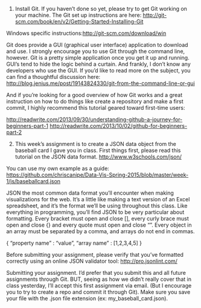 

1) Install Git.
If you haven’t done so yet, please try to get Git working on your machine. The Git set up instructions are here: 
http://git-scm.com/book/en/v2/Getting-Started-Installing-Git

Windows specific instructions:http://git-scm.com/download/win

Git does provide a GUI (graphical user interface) application to download and use. I strongly encourage you to use Git through the command line, however. Git is a pretty simple application once you get it up and running. GUI’s tend to hide the logic behind a curtain. And frankly, I don’t know any developers who use the GUI. If you’d like to read more on the subject, you can find a thoughtful discussion here: http://blog.jenius.me/post/19143824330/git-from-the-command-line-or-gui

And if you’re looking for a good overview of how Git works and a great instruction on how to do things like create a repository and make a first commit, I highly recommend this tutorial geared toward first-time users:

http://readwrite.com/2013/09/30/understanding-github-a-journey-for-beginners-part-1
http://readwrite.com/2013/10/02/github-for-beginners-part-2

2) This week’s assignment is to create a JSON data object from the baseball card I gave you in class. First things first, please read this tutorial on the JSON data format. http://www.w3schools.com/json/

You can use my own example as a guide:
https://github.com/chriscanipe/Data-Vis-Spring-2015/blob/master/week-1/js/baseballcard.json

JSON the most common data format you’ll encounter when making visualizations for the web. It’s a little like making a text version of an Excel spreadsheet, and it’s the format we’ll be using throughout this class. Like everything in programming, you’ll find JSON to be very particular about formatting. Every bracket must open and close [], every curly brace must open and close {} and every quote must open and close “”. Every object in an array must be separated by a comma, and arrays do not end in commas.

{
	“property name” : “value”,
	“array name” : [1,2,3,4,5]
}

Before submitting your assignment, please verify that you’ve formatted correctly using an online JSON validator tool: http://pro.jsonlint.com/

Submitting your assignment. I’d prefer that you submit this and all future assignments through Git. BUT, seeing as how we didn’t really cover that in class yesterday, I’ll accept this first assignment via email. (But I encourage you to try to create a repo and commit it through Git). Make sure you save your file with the .json file extension (ex: my_baseball_card.json).


